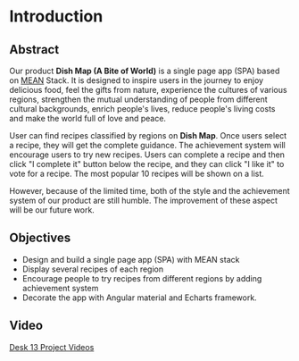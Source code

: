 # Introduction


## Abstract

Our product **Dish Map (A Bite of World)** is a single page app (SPA) based on [MEAN](https://docs.docker.com/get-started/overview/) Stack. It is designed to inspire users in the journey to enjoy delicious food, feel the gifts from nature, experience the cultures of various regions, strengthen the mutual understanding of people from different cultural backgrounds, enrich people's lives,  reduce people's living costs and make the world full of love and peace.

User can find recipes classified by regions on **Dish Map**. Once users select a recipe, they will get the complete guidance. The achievement system will encourage users to try new recipes. Users can complete a recipe and then click "I complete it" button below the recipe, and they can click "I like it" to vote for a recipe. The most popular 10 recipes will be shown on a list.

However, because of the limited time, both of the style and the achievement system of our product are still humble.  The improvement of these aspect will be our future work. 


## Objectives

- Design and build a single page app (SPA) with MEAN stack
- Display several recipes of each region
- Encourage people to try recipes from different regions by adding achievement system
- Decorate the app with Angular material and Echarts framework.

## Video

[Desk 13 Project Videos](https://youtu.be/ixo0H-L_d4k)



